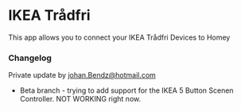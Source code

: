 
# IKEA Trådfri

This app allows you to connect your IKEA Trådfri Devices to Homey

### Changelog
Private update by johan.Bendz@hotmail.com

* Beta branch - trying to add support for the IKEA 5 Button Scenen Controller. NOT WORKING right now.
